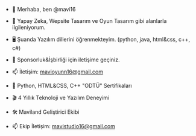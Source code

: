 - 👋 Merhaba, ben @mavi16
- 👀 Yapay Zeka, Wepsite Tasarım ve Oyun Tasarım gibi alanlarla ilgileniyorum.
- 🖥️ Şuanda Yazılım dillerini öğrenmekteyim. (python, java, html&css, c++, c#) 
- 💼 Sponsorluk&İşbirliği için iletişime geçiniz.
- 📫 İletişim: mavioyunn16@gmail.com


- 👑 Python, HTML&CSS, C++ "ODTÜ" Sertifikaları
- 🎬 4 Yıllık Teknoloji ve Yazılım Deneyimi
- 🛠️ Maviland Geliştirici Ekibi
- 📫 Ekip İletişim: mavistudio16@gmail.com
